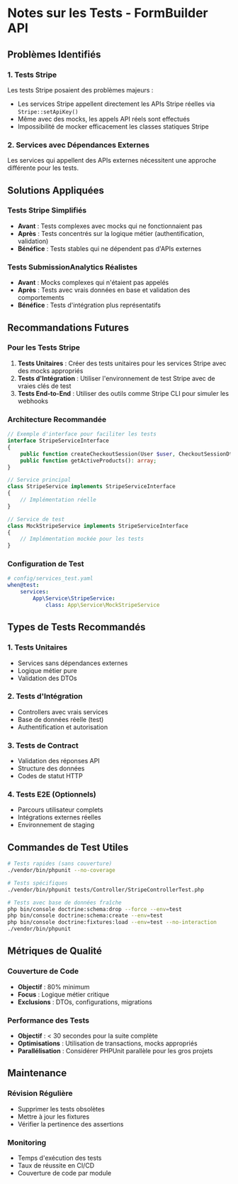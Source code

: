 # Notes sur les Tests - FormBuilder API

## Problèmes Identifiés

### 1. Tests Stripe

Les tests Stripe posaient des problèmes majeurs :

-   Les services Stripe appellent directement les APIs Stripe réelles via `Stripe::setApiKey()`
-   Même avec des mocks, les appels API réels sont effectués
-   Impossibilité de mocker efficacement les classes statiques Stripe

### 2. Services avec Dépendances Externes

Les services qui appellent des APIs externes nécessitent une approche différente pour les tests.

## Solutions Appliquées

### Tests Stripe Simplifiés

-   **Avant** : Tests complexes avec mocks qui ne fonctionnaient pas
-   **Après** : Tests concentrés sur la logique métier (authentification, validation)
-   **Bénéfice** : Tests stables qui ne dépendent pas d'APIs externes

### Tests SubmissionAnalytics Réalistes

-   **Avant** : Mocks complexes qui n'étaient pas appelés
-   **Après** : Tests avec vrais données en base et validation des comportements
-   **Bénéfice** : Tests d'intégration plus représentatifs

## Recommandations Futures

### Pour les Tests Stripe

1. **Tests Unitaires** : Créer des tests unitaires pour les services Stripe avec des mocks appropriés
2. **Tests d'Intégration** : Utiliser l'environnement de test Stripe avec de vraies clés de test
3. **Tests End-to-End** : Utiliser des outils comme Stripe CLI pour simuler les webhooks

### Architecture Recommandée

```php
// Exemple d'interface pour faciliter les tests
interface StripeServiceInterface
{
    public function createCheckoutSession(User $user, CheckoutSessionDto $dto): Session;
    public function getActiveProducts(): array;
}

// Service principal
class StripeService implements StripeServiceInterface
{
    // Implémentation réelle
}

// Service de test
class MockStripeService implements StripeServiceInterface
{
    // Implémentation mockée pour les tests
}
```

### Configuration de Test

```yaml
# config/services_test.yaml
when@test:
    services:
        App\Service\StripeService:
            class: App\Service\MockStripeService
```

## Types de Tests Recommandés

### 1. Tests Unitaires

-   Services sans dépendances externes
-   Logique métier pure
-   Validation des DTOs

### 2. Tests d'Intégration

-   Controllers avec vrais services
-   Base de données réelle (test)
-   Authentification et autorisation

### 3. Tests de Contract

-   Validation des réponses API
-   Structure des données
-   Codes de statut HTTP

### 4. Tests E2E (Optionnels)

-   Parcours utilisateur complets
-   Intégrations externes réelles
-   Environnement de staging

## Commandes de Test Utiles

```bash
# Tests rapides (sans couverture)
./vendor/bin/phpunit --no-coverage

# Tests spécifiques
./vendor/bin/phpunit tests/Controller/StripeControllerTest.php

# Tests avec base de données fraîche
php bin/console doctrine:schema:drop --force --env=test
php bin/console doctrine:schema:create --env=test
php bin/console doctrine:fixtures:load --env=test --no-interaction
./vendor/bin/phpunit
```

## Métriques de Qualité

### Couverture de Code

-   **Objectif** : 80% minimum
-   **Focus** : Logique métier critique
-   **Exclusions** : DTOs, configurations, migrations

### Performance des Tests

-   **Objectif** : < 30 secondes pour la suite complète
-   **Optimisations** : Utilisation de transactions, mocks appropriés
-   **Parallélisation** : Considérer PHPUnit parallèle pour les gros projets

## Maintenance

### Révision Régulière

-   Supprimer les tests obsolètes
-   Mettre à jour les fixtures
-   Vérifier la pertinence des assertions

### Monitoring

-   Temps d'exécution des tests
-   Taux de réussite en CI/CD
-   Couverture de code par module
